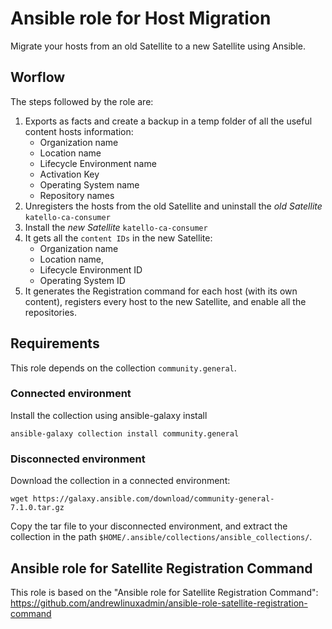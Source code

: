 # Ansible role for Host Migration

Migrate your hosts from an old Satellite to a new Satellite using Ansible.

## Worflow

The steps followed by the role are:

1. Exports as facts and create a backup in a temp folder of all the useful content hosts information:
   * Organization name
   * Location name
   * Lifecycle Environment name
   * Activation Key
   * Operating System name
   * Repository names
1. Unregisters the hosts from the old Satellite and uninstall the *old Satellite* `katello-ca-consumer`
1. Install the *new Satellite* `katello-ca-consumer`
1. It gets all the `content IDs` in the new Satellite:
   * Organization name
   * Location name,
   * Lifecycle Environment ID
   * Operating System ID 
1. It generates the Registration command for each host (with its own content), registers every host to the new Satellite, and enable all the repositories.

## Requirements

This role depends on the collection `community.general`.

### Connected environment

Install the collection using ansible-galaxy install

```shell
ansible-galaxy collection install community.general
```

### Disconnected environment

Download the collection in a connected environment:

```shell
wget https://galaxy.ansible.com/download/community-general-7.1.0.tar.gz
```

Copy the tar file to your disconnected environment, and extract the collection in the path `$HOME/.ansible/collections/ansible_collections/`.

## Ansible role for Satellite Registration Command

This role is based on the "Ansible role for Satellite Registration Command": https://github.com/andrewlinuxadmin/ansible-role-satellite-registration-command
